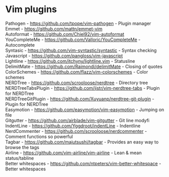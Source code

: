 # Vim plugins

Pathogen - https://github.com/tpope/vim-pathogen - Plugin manager    
Emmet - https://github.com/mattn/emmet-vim    
Autoformat - https://github.com/Chiel92/vim-autoformat    
YouCompleteMe - https://github.com/Valloric/YouCompleteMe - Autocomplete    
Syntasic - https://github.com/vim-syntastic/syntastic - Syntax checking        
Javascript - https://github.com/pangloss/vim-javascript    
Lightline - https://github.com/itchyny/lightline.vim - Statusline    
DelimitMate - https://github.com/Raimondi/delimitMate - Closing of quotes    
ColorSchemes - https://github.com/flazz/vim-colorschemes - Color schemes    
NERDTree - https://github.com/scrooloose/nerdtree - Directory tree    
NERDTreeTabsPlugin - https://github.com/jistr/vim-nerdtree-tabs - Plugin for NERDTree    
NERDTreeGitPlugin - https://github.com/Xuyuanp/nerdtree-git-plugin - Plugin for NERDTree    
Easymotion - https://github.com/easymotion/vim-easymotion - Jumping on file    
Gitgutter - https://github.com/airblade/vim-gitgutter - Git line modyfi    
IndentLine - https://github.com/Yggdroot/indentLine - Indentline    
NerdCommenter - https://github.com/scrooloose/nerdcommenter - Comment functions so powerful    
Tagbar - https://github.com/majutsushi/tagbar -  Provides an easy way to browse the tags    
Airline - https://github.com/vim-airline/vim-airline - Lean & mean status/tabline    
Better whitespaces - https://github.com/ntpeters/vim-better-whitespace - Better whitespaces    
